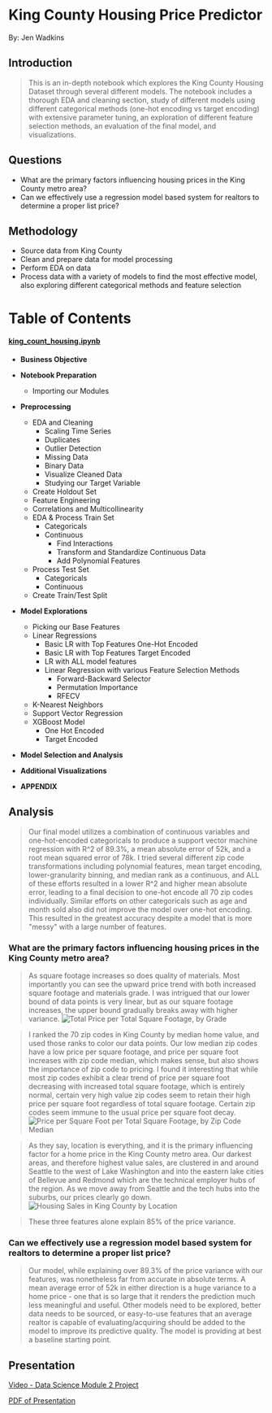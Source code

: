 
# King County Housing Price Predictor

By: Jen Wadkins

## Introduction

>This is an in-depth notebook which explores the King County Housing Dataset through several different models. The notebook includes a thorough EDA and cleaning section, study of different models using different categorical methods (one-hot encoding vs target encoding) with extensive parameter tuning, an exploration of different feature selection methods, an evaluation of the final model, and visualizations.

## Questions

* What are the primary factors influencing housing prices in the King County metro area?
* Can we effectively use a regression model based system for realtors to determine a proper list price?

## Methodology
* Source data from King County
* Clean and prepare data for model processing
* Perform EDA on data
* Process data with a variety of models to find the most effective model, also exploring different categorical methods and feature selection


# Table of Contents

#### [king_count_housing.ipynb](https://github.com/threnjen/king_county_housing/blob/main/king_county_housing.ipynb)

* **Business Objective**


* **Notebook Preparation**
    * Importing our Modules


* **Preprocessing**
    * EDA and Cleaning
        * Scaling Time Series
        * Duplicates
        * Outlier Detection
        * Missing Data
        * Binary Data
        * Visualize Cleaned Data
        * Studying our Target Variable
    * Create Holdout Set
    * Feature Engineering
    * Correlations and Multicollinearity
    * EDA & Process Train Set
        * Categoricals
        * Continuous
            * Find Interactions
            * Transform and Standardize Continuous Data
            * Add Polynomial Features
    * Process Test Set
        * Categoricals
        * Continuous
    * Create Train/Test Split


* **Model Explorations**
    * Picking our Base Features
    * Linear Regressions
        * Basic LR with Top Features One-Hot Encoded
        * Basic LR with Top Features Target Encoded
        * LR with ALL model features
        * Linear Regression with various Feature Selection Methods
            * Forward-Backward Selector
            * Permutation Importance
            * RFECV
    * K-Nearest Neighbors
    * Support Vector Regression
    * XGBoost Model
        * One Hot Encoded
        * Target Encoded


* **Model Selection and Analysis**

* **Additional Visualizations**

* **APPENDIX**

## Analysis

> Our final model utilizes a combination of continuous variables and one-hot-encoded categoricals to produce a support vector machine regression with R^2 of 89.3%, a mean absolute error of 52k, and a root mean squared error of 78k. I tried several different zip code transformations including polynomial features, mean target encoding, lower-granularity binning, and median rank as a continuous, and ALL of these efforts resulted in a lower R^2 and higher mean absolute error, leading to a final decision to one-hot encode all 70 zip codes individually. Similar efforts on other categoricals such as age and month sold also did not improve the model over one-hot encoding. This resulted in the greatest accuracy despite a model that is more "messy" with a large number of features.

### What are the primary factors influencing housing prices in the King County metro area?
> As square footage increases so does quality of materials. Most importantly you can see the upward price trend with both increased square footage and materials grade. I was intrigued that our lower bound of data points is very linear, but as our square footage increases, the upper bound gradually breaks away with higher variance. 
>![Total Price per Total Square Footage, by Grade](https://github.com/threnjen/dsc-mod-2-project-v2-1-online-ds-sp-000/blob/master/images/pr_grade.png)

>I ranked the 70 zip codes in King County by median home value, and used those ranks to color our data points.  Our low median zip codes have a low price per square footage, and price per square foot increases with zip code median, which makes sense, but also shows the importance of zip code to pricing. I found it interesting that while most zip codes exhibit a clear trend of price per square foot decreasing with increased total square footage, which is entirely normal, certain very high value zip codes seem to retain their high price per square foot regardless of total square footage. Certain zip codes seem immune to the usual price per square foot decay. 
>![Price per Square Foot per Total Square Footage, by Zip Code Median](https://github.com/threnjen/dsc-mod-2-project-v2-1-online-ds-sp-000/blob/master/images/pr_sf_zip.png)

> As they say, location is everything, and it is the primary influencing factor for a home price in the King County metro area. Our darkest areas, and therefore highest value sales, are clustered in and around Seattle to the west of Lake Washington and into the eastern lake cities of Bellevue and Redmond which are the technical employer hubs of the region. As we move away from Seattle and the tech hubs into the suburbs, our prices clearly go down.
>![Housing Sales in King County by Location](https://github.com/threnjen/dsc-mod-2-project-v2-1-online-ds-sp-000/blob/master/images/map_housing_dots_cropped.png)

> These three features alone explain 85% of the price variance.

### Can we effectively use a regression model based system for realtors to determine a proper list price?
> Our model, while explaining over 89.3% of the price variance with our features, was nonetheless far from accurate in absolute terms. A mean average error of 52k in either direction is a huge variance to a home price - one that is so large that it renders the prediction much less meaningful and useful. Other models need to be explored, better data needs to be sourced, or easy-to-use features that an average realtor is capable of evaluating/acquiring should be added to the model to improve its predictive quality. The model is providing at best a baseline starting point.


## Presentation
[Video - Data Science Module 2 Project](https://youtu.be/vsyFdHGtmqM)

[PDF of Presentation](https://github.com/threnjen/dsc-mod-2-project-v2-1-online-ds-sp-000/blob/master/mod_2_project.pdf)

